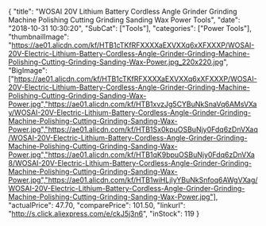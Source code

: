{
	"title": "WOSAI 20V Lithium Battery Cordless Angle Grinder Grinding Machine Polishing Cutting Grinding Sanding Wax Power Tools",
	"date": "2018-10-31 10:30:20",
	"SubCat": ["Tools"],
	"categories": ["Power Tools"],
	"thumbnailImage": "https://ae01.alicdn.com/kf/HTB1cTKfRFXXXXaEXVXXq6xXFXXXP/WOSAI-20V-Electric-Lithium-Battery-Cordless-Angle-Grinder-Grinding-Machine-Polishing-Cutting-Grinding-Sanding-Wax-Power.jpg_220x220.jpg",
	"BigImage": ["https://ae01.alicdn.com/kf/HTB1cTKfRFXXXXaEXVXXq6xXFXXXP/WOSAI-20V-Electric-Lithium-Battery-Cordless-Angle-Grinder-Grinding-Machine-Polishing-Cutting-Grinding-Sanding-Wax-Power.jpg","https://ae01.alicdn.com/kf/HTB1xvzJg5CYBuNkSnaVq6AMsVXay/WOSAI-20V-Electric-Lithium-Battery-Cordless-Angle-Grinder-Grinding-Machine-Polishing-Cutting-Grinding-Sanding-Wax-Power.jpg","https://ae01.alicdn.com/kf/HTB1Sx0kpuOSBuNjy0Fdq6zDnVXaq/WOSAI-20V-Electric-Lithium-Battery-Cordless-Angle-Grinder-Grinding-Machine-Polishing-Cutting-Grinding-Sanding-Wax-Power.jpg","https://ae01.alicdn.com/kf/HTB1qK9bpuOSBuNjy0Fdq6zDnVXa8/WOSAI-20V-Electric-Lithium-Battery-Cordless-Angle-Grinder-Grinding-Machine-Polishing-Cutting-Grinding-Sanding-Wax-Power.jpg","https://ae01.alicdn.com/kf/HTB1wiHLjIyYBuNkSnfoq6AWgVXag/WOSAI-20V-Electric-Lithium-Battery-Cordless-Angle-Grinder-Grinding-Machine-Polishing-Cutting-Grinding-Sanding-Wax-Power.jpg"],
	"actualPrice": 47.70,
	"comparePrice": 101.50,
	"linkurl": "http://s.click.aliexpress.com/e/ckJ5j3n6",
	"inStock": 119
}
